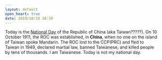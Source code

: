 ```yaml
---
layout: default
open_heart: true
date: 2019/10/10 18:39
---
```


Today is the [National Day](https://en.wikipedia.org/wiki/National_Day_of_the_Republic_of_China) of the Republic of China (aka Taiwan?????). On 10 October 1911, the ROC was established, in **China**, when no one on the island of Taiwan spoke Mandarin. The ROC lost to the CCP(PRC) and fled to Taiwan in 1949, declared martial law, banned Taiwanese, and killed people by tens of thousands. I am Taiwanese. Today is not my national day.

